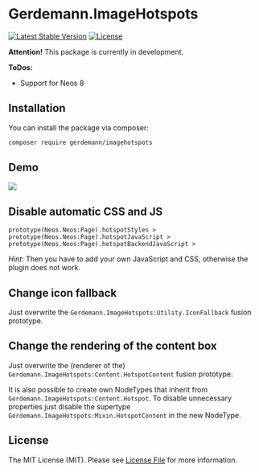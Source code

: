 # Gerdemann.ImageHotspots

[![Latest Stable Version](http://poser.pugx.org/gerdemann/imagehotspots/v)](https://packagist.org/packages/gerdemann/imagehotspots)
[![License](http://poser.pugx.org/gerdemann/imagehotspots/license)](https://packagist.org/packages/gerdemann/imagehotspots)

**Attention!** This package is currently in development.

**ToDos:**
* Support for Neos 8

## Installation

You can install the package via composer:

```bash
composer require gerdemann/imagehotspots
```

## Demo

![](Docs/Images/HotspotDemo.gif)

## Disable automatic CSS and JS

```
prototype(Neos.Neos:Page).hotspotStyles >
prototype(Neos.Neos:Page).hotspotJavaScript >
prototype(Neos.Neos:Page).hotspotBackendJavaScript >
```

*Hint*: Then you have to add your own JavaScript and CSS, otherwise the plugin does not work.

## Change icon fallback

Just overwrite the `Gerdemann.ImageHotspots:Utility.IconFallback` fusion prototype.

## Change the rendering of the content box

Just overwrite the (renderer of the) `Gerdemann.ImageHotspots:Content.HotspotContent` fusion prototype.

It is also possible to create own NodeTypes that inherit from `Gerdemann.ImageHotspots:Content.Hotspot`.
To disable unnecessary properties just disable the supertype `Gerdemann.ImageHotspots:Mixin.HotspotContent` in the new NodeType.

## License

The MIT License (MIT). Please see [License File](LICENSE.md) for more information.

